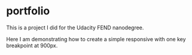 # portfolio
This is a project I did for the Udacity FEND nanodegree.

Here I am demonstrating how to create a simple responsive with one key breakpoint at 900px. 
